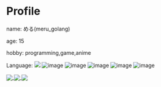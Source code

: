 # Profile
name: める(meru_golang)

age: 15

hobby: programming,game,anime

Language:
<img src="{https://img.shields.io/badge/Python-14354C?style=for-the-badge&logo=python&logoColor=white}" />
![image]({https://img.shields.io/badge/Go-00ADD8?style=for-the-badge&logo=go&logoColor=white})
![image]({https://img.shields.io/badge/JavaScript-323330?style=for-the-badge&logo=javascript&logoColor=F7DF1E})
![image]({https://img.shields.io/badge/TypeScript-007ACC?style=for-the-badge&logo=typescript&logoColor=white})
![image]({https://img.shields.io/badge/Java-ED8B00?style=for-the-badge&logo=java&logoColor=white})
![image]({https://img.shields.io/badge/Ruby-CC342D?style=for-the-badge&logo=ruby&logoColor=white})

<a href="https://github.com/meru-golang">
  <img align="center" src="https://readme-status-meru-golang.vercel.app/api?username=meru-golang&show_icons=true&count_private=true&theme=vue-dark" />
</a>
<a href="https://github.com/meru-golang">
  <img align="center" src="https://readme-status-meru-golang.vercel.app/api/top-langs/?username=meru-golang&theme=vue-dark" />
</a>
<a href="https://github.com/meru-golang/BLEND">
  <img align="center" src="https://readme-status-meru-golang.vercel.app/api/pin/?username=meru-golang&repo=BLEND&theme=vue-dark" />
</a>
